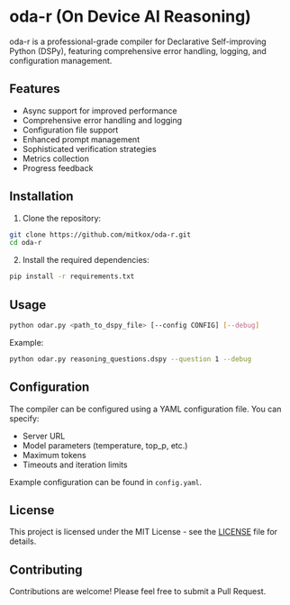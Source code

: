 # oda-r (On Device AI Reasoning)

oda-r is a professional-grade compiler for Declarative Self-improving Python (DSPy), featuring comprehensive error handling, logging, and configuration management.


## Features

- Async support for improved performance
- Comprehensive error handling and logging
- Configuration file support
- Enhanced prompt management
- Sophisticated verification strategies
- Metrics collection
- Progress feedback

## Installation

1. Clone the repository:
```bash
git clone https://github.com/mitkox/oda-r.git
cd oda-r
```

2. Install the required dependencies:
```bash
pip install -r requirements.txt
```

## Usage

```bash
python odar.py <path_to_dspy_file> [--config CONFIG] [--debug]
```

Example:
```bash
python odar.py reasoning_questions.dspy --question 1 --debug
```

## Configuration

The compiler can be configured using a YAML configuration file. You can specify:

- Server URL
- Model parameters (temperature, top_p, etc.)
- Maximum tokens
- Timeouts and iteration limits

Example configuration can be found in `config.yaml`.

## License

This project is licensed under the MIT License - see the [LICENSE](LICENSE) file for details.

## Contributing

Contributions are welcome! Please feel free to submit a Pull Request.
